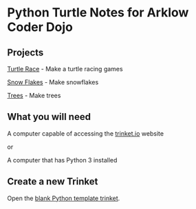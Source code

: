 # Python Turtle Notes for Arklow Coder Dojo

## Projects

[Turtle Race](https://projects.raspberrypi.org/en/projects/turtle-race) - Make a turtle racing games

[Snow Flakes](https://projects.raspberrypi.org/en/projects/turtle-snowflakes) - Make snowflakes

[Trees](https://github.com/dojojon/py_turtle/blob/master/TREE.md) - Make trees

## What you will need

A computer capable of accessing the [trinket.io](https://trinket.io/) website

or

A computer that has Python 3 installed

## Create a new Trinket

Open the [blank Python template trinket](http://jumpto.cc/python-new).
